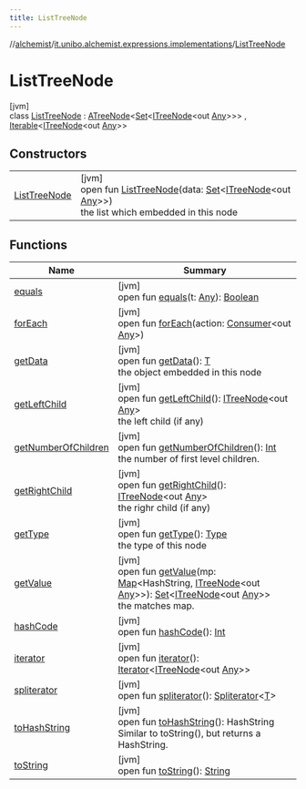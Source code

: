 ```yaml
---
title: ListTreeNode
---
```

//[alchemist](../../../index.html)/[it.unibo.alchemist.expressions.implementations](../index.html)/[ListTreeNode](index.html)



# ListTreeNode



[jvm]\
class [ListTreeNode](index.html) : [ATreeNode](../-a-tree-node/index.html)<[Set](https://docs.oracle.com/javase/8/docs/api/java/util/Set.html)<[ITreeNode](../../it.unibo.alchemist.expressions.interfaces/-i-tree-node/index.html)<out [Any](https://kotlinlang.org/api/latest/jvm/stdlib/kotlin/-any/index.html)>>> , [Iterable](https://docs.oracle.com/javase/8/docs/api/java/lang/Iterable.html)<[ITreeNode](../../it.unibo.alchemist.expressions.interfaces/-i-tree-node/index.html)<out [Any](https://kotlinlang.org/api/latest/jvm/stdlib/kotlin/-any/index.html)>>



## Constructors


| | |
|---|---|
| [ListTreeNode](-list-tree-node.html) | [jvm]<br>open fun [ListTreeNode](-list-tree-node.html)(data: [Set](https://docs.oracle.com/javase/8/docs/api/java/util/Set.html)<[ITreeNode](../../it.unibo.alchemist.expressions.interfaces/-i-tree-node/index.html)<out [Any](https://kotlinlang.org/api/latest/jvm/stdlib/kotlin/-any/index.html)>>)<br>the list which embedded in this node |


## Functions


| Name | Summary |
|---|---|
| [equals](../-a-tree-node/equals.html) | [jvm]<br>open fun [equals](../-a-tree-node/equals.html)(t: [Any](https://kotlinlang.org/api/latest/jvm/stdlib/kotlin/-any/index.html)): [Boolean](https://kotlinlang.org/api/latest/jvm/stdlib/kotlin/-boolean/index.html) |
| [forEach](index.html#-655675525%2FFunctions%2F-134779887) | [jvm]<br>open fun [forEach](index.html#-655675525%2FFunctions%2F-134779887)(action: [Consumer](https://docs.oracle.com/javase/8/docs/api/java/util/function/Consumer.html)<out [Any](https://kotlinlang.org/api/latest/jvm/stdlib/kotlin/-any/index.html)>) |
| [getData](../-operator-tree-node/index.html#1261515164%2FFunctions%2F-134779887) | [jvm]<br>open fun [getData](../-operator-tree-node/index.html#1261515164%2FFunctions%2F-134779887)(): [T](../../it.unibo.alchemist.expressions.interfaces/-i-tree-node/index.html)<br>the object embedded in this node |
| [getLeftChild](../-a-tree-node/get-left-child.html) | [jvm]<br>open fun [getLeftChild](../-a-tree-node/get-left-child.html)(): [ITreeNode](../../it.unibo.alchemist.expressions.interfaces/-i-tree-node/index.html)<out [Any](https://kotlinlang.org/api/latest/jvm/stdlib/kotlin/-any/index.html)><br>the left child (if any) |
| [getNumberOfChildren](../-a-tree-node/get-number-of-children.html) | [jvm]<br>open fun [getNumberOfChildren](../-a-tree-node/get-number-of-children.html)(): [Int](https://kotlinlang.org/api/latest/jvm/stdlib/kotlin/-int/index.html)<br>the number of first level children. |
| [getRightChild](../-a-tree-node/get-right-child.html) | [jvm]<br>open fun [getRightChild](../-a-tree-node/get-right-child.html)(): [ITreeNode](../../it.unibo.alchemist.expressions.interfaces/-i-tree-node/index.html)<out [Any](https://kotlinlang.org/api/latest/jvm/stdlib/kotlin/-any/index.html)><br>the righr child (if any) |
| [getType](get-type.html) | [jvm]<br>open fun [getType](get-type.html)(): [Type](../-type/index.html)<br>the type of this node |
| [getValue](get-value.html) | [jvm]<br>open fun [getValue](get-value.html)(mp: [Map](https://docs.oracle.com/javase/8/docs/api/java/util/Map.html)<HashString, [ITreeNode](../../it.unibo.alchemist.expressions.interfaces/-i-tree-node/index.html)<out [Any](https://kotlinlang.org/api/latest/jvm/stdlib/kotlin/-any/index.html)>>): [Set](https://docs.oracle.com/javase/8/docs/api/java/util/Set.html)<[ITreeNode](../../it.unibo.alchemist.expressions.interfaces/-i-tree-node/index.html)<out [Any](https://kotlinlang.org/api/latest/jvm/stdlib/kotlin/-any/index.html)>><br>the matches map. |
| [hashCode](../-a-tree-node/hash-code.html) | [jvm]<br>open fun [hashCode](../-a-tree-node/hash-code.html)(): [Int](https://kotlinlang.org/api/latest/jvm/stdlib/kotlin/-int/index.html) |
| [iterator](iterator.html) | [jvm]<br>open fun [iterator](iterator.html)(): [Iterator](https://docs.oracle.com/javase/8/docs/api/java/util/Iterator.html)<[ITreeNode](../../it.unibo.alchemist.expressions.interfaces/-i-tree-node/index.html)<out [Any](https://kotlinlang.org/api/latest/jvm/stdlib/kotlin/-any/index.html)>> |
| [spliterator](index.html#-677603448%2FFunctions%2F-134779887) | [jvm]<br>open fun [spliterator](index.html#-677603448%2FFunctions%2F-134779887)(): [Spliterator](https://docs.oracle.com/javase/8/docs/api/java/util/Spliterator.html)<[T](../../it.unibo.alchemist.expressions.interfaces/-i-tree-node/index.html)> |
| [toHashString](../-a-tree-node/to-hash-string.html) | [jvm]<br>open fun [toHashString](../-a-tree-node/to-hash-string.html)(): HashString<br>Similar to toString(), but returns a HashString. |
| [toString](to-string.html) | [jvm]<br>open fun [toString](to-string.html)(): [String](https://docs.oracle.com/javase/8/docs/api/java/lang/String.html) |


